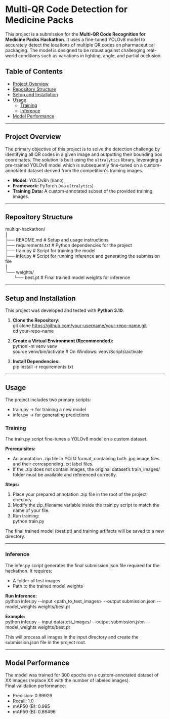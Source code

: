 # Multi-QR Code Detection for Medicine Packs

This project is a submission for the **Multi-QR Code Recognition for Medicine Packs Hackathon**. It uses a fine-tuned YOLOv8 model to accurately detect the locations of multiple QR codes on pharmaceutical packaging. The model is designed to be robust against challenging real-world conditions such as variations in lighting, angle, and partial occlusion.

## Table of Contents
- [Project Overview](#project-overview)
- [Repository Structure](#repository-structure)
- [Setup and Installation](#setup-and-installation)
- [Usage](#usage)
  - [Training](#training)
  - [Inference](#inference)
- [Model Performance](#model-performance)

---

## Project Overview

The primary objective of this project is to solve the detection challenge by identifying all QR codes in a given image and outputting their bounding box coordinates. The solution is built using the `ultralytics` library, leveraging a pre-trained YOLOv8 model which is subsequently fine-tuned on a custom-annotated dataset derived from the competition's training images.

- **Model:** YOLOv8n (nano)  
- **Framework:** PyTorch (via `ultralytics`)  
- **Training Data:** A custom-annotated subset of the provided training images.  

---

## Repository Structure

multiqr-hackathon/  
│  
├── README.md                # Setup and usage instructions  
├── requirements.txt         # Python dependencies for the project  
├── train.py                 # Script for training the model  
├── infer.py                 # Script for running inference and generating the submission file  
│  
└── weights/  
  └── best.pt              # Final trained model weights for inference  

---

## Setup and Installation

This project was developed and tested with **Python 3.10**.  

1. **Clone the Repository:**  
git clone https://github.com/your-username/your-repo-name.git  
cd your-repo-name  

2. **Create a Virtual Environment (Recommended):**  
python -m venv venv  
source venv/bin/activate   # On Windows: venv\Scripts\activate  

3. **Install Dependencies:**  
pip install -r requirements.txt  

---

## Usage

The project includes two primary scripts:  
- train.py → for training a new model  
- infer.py → for generating predictions  

### Training

The train.py script fine-tunes a YOLOv8 model on a custom dataset.  

**Prerequisites:**  
- An annotation .zip file in YOLO format, containing both .jpg image files and their corresponding .txt label files.  
- If the .zip does not contain images, the original dataset’s train_images/ folder must be available and referenced correctly.  

**Steps:**  
1. Place your prepared annotation .zip file in the root of the project directory.  
2. Modify the zip_filename variable inside the train.py script to match the name of your file.  
3. Run training:  
python train.py  

The final trained model (best.pt) and training artifacts will be saved to a new directory.  

---

### Inference

The infer.py script generates the final submission.json file required for the hackathon. It requires:  
- A folder of test images  
- Path to the trained model weights  

**Run Inference:**  
python infer.py --input <path_to_test_images> --output submission.json --model_weights weights/best.pt  

**Example:**  
python infer.py --input data/test_images/ --output submission.json --model_weights weights/best.pt  

This will process all images in the input directory and create the submission.json file in the project root.  

---

## Model Performance

The model was trained for 300 epochs on a custom-annotated dataset of XX images (replace XX with the number of labeled images).  
Final validation performance:  

- Precision: 0.99929  
- Recall: 1.0
- mAP50 (B): 0.995
- mAP50 (B): 0.86496
